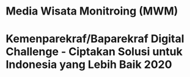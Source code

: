 # Media Wisata Monitroing (MWM)
# Kemenparekraf/Baparekraf Digital Challenge - Ciptakan Solusi untuk Indonesia yang Lebih Baik 2020
